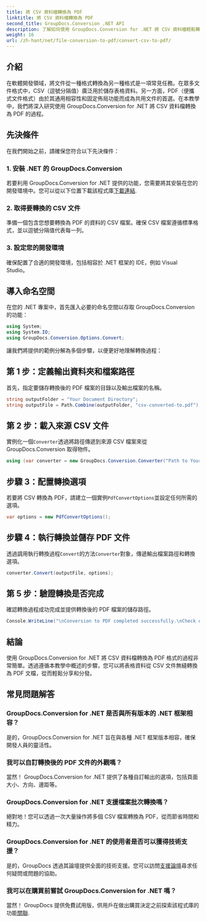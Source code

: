 ```yaml
---
title: 將 CSV 資料檔轉換為 PDF
linktitle: 將 CSV 資料檔轉換為 PDF
second_title: GroupDocs.Conversion .NET API
description: 了解如何使用 GroupDocs.Conversion for .NET 將 CSV 資料檔輕鬆轉換為 PDF。請遵循我們的逐步指南。
weight: 16
url: /zh-hant/net/file-conversion-to-pdf/convert-csv-to-pdf/
---
```

## 介紹
在軟體開發領域，將文件從一種格式轉換為另一種格式是一項常見任務。在眾多文件格式中，CSV（逗號分隔值）廣泛用於儲存表格資料。另一方面，PDF（便攜式文件格式）由於其通用相容性和固定佈局功能而成為共用文件的首選。在本教學中，我們將深入研究使用 GroupDocs.Conversion for .NET 將 CSV 資料檔轉換為 PDF 的過程。
## 先決條件
在我們開始之前，請確保您符合以下先決條件：
### 1. 安裝 .NET 的 GroupDocs.Conversion
若要利用 GroupDocs.Conversion for .NET 提供的功能，您需要將其安裝在您的開發環境中。您可以從以下位置下載該程式庫[下載連結](https://releases.groupdocs.com/conversion/net/).
### 2. 取得要轉換的 CSV 文件
準備一個包含您想要轉換為 PDF 的資料的 CSV 檔案。確保 CSV 檔案遵循標準格式，並以逗號分隔值代表每一列。
### 3. 設定您的開發環境
確保配置了合適的開發環境，包括相容於 .NET 框架的 IDE，例如 Visual Studio。

## 導入命名空間
在您的 .NET 專案中，首先匯入必要的命名空間以存取 GroupDocs.Conversion 的功能：
```csharp
using System;
using System.IO;
using GroupDocs.Conversion.Options.Convert;
```

讓我們將提供的範例分解為多個步驟，以便更好地理解轉換過程：
## 第 1 步：定義輸出資料夾和檔案路徑
首先，指定要儲存轉換後的 PDF 檔案的目錄以及輸出檔案的名稱。
```csharp
string outputFolder = "Your Document Directory";
string outputFile = Path.Combine(outputFolder, "csv-converted-to.pdf");
```
## 第 2 步：載入來源 CSV 文件
實例化一個`Converter`透過將路徑傳遞到來源 CSV 檔案來從 GroupDocs.Conversion 取得物件。
```csharp
using (var converter = new GroupDocs.Conversion.Converter("Path to Your CSV File"))
```
## 步驟 3：配置轉換選項
若要將 CSV 轉換為 PDF，請建立一個實例`PdfConvertOptions`並設定任何所需的選項。
```csharp
var options = new PdfConvertOptions();
```
## 步驟 4：執行轉換並儲存 PDF 文件
透過調用執行轉換過程`Convert`的方法`Converter`對象，傳遞輸出檔案路徑和轉換選項。
```csharp
converter.Convert(outputFile, options);
```
## 第 5 步：驗證轉換是否完成
確認轉換過程成功完成並提供轉換後的 PDF 檔案的儲存路徑。
```csharp
Console.WriteLine("\nConversion to PDF completed successfully.\nCheck output in {0}", outputFolder);
```

## 結論
使用 GroupDocs.Conversion for .NET 將 CSV 資料檔轉換為 PDF 格式的過程非常簡單。透過遵循本教學中概述的步驟，您可以將表格資料從 CSV 文件無縫轉換為 PDF 文檔，從而輕鬆分享和分發。
## 常見問題解答
### GroupDocs.Conversion for .NET 是否與所有版本的 .NET 框架相容？
是的，GroupDocs.Conversion for .NET 旨在與各種 .NET 框架版本相容，確保開發人員的靈活性。
### 我可以自訂轉換後的 PDF 文件的外觀嗎？
當然！ GroupDocs.Conversion for .NET 提供了各種自訂輸出的選項，包括頁面大小、方向、邊距等。
### GroupDocs.Conversion for .NET 支援檔案批次轉換嗎？
絕對地！您可以透過一次大量操作將多個 CSV 檔案轉換為 PDF，從而節省時間和精力。
### GroupDocs.Conversion for .NET 的使用者是否可以獲得技術支援？
是的，GroupDocs 透過其論壇提供全面的技術支援。您可以訪問[支援論壇](https://forum.groupdocs.com/c/conversion/11)尋求任何疑問或問題的協助。
### 我可以在購買前嘗試 GroupDocs.Conversion for .NET 嗎？
當然！ GroupDocs 提供免費試用版，供用戶在做出購買決定之前探索該程式庫的功能[關聯](https://releases.groupdocs.com/conversion/net/).